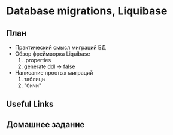 # Database migrations, Liquibase

## План

+ Практический смысл миграций БД
+ Обзор фреймворка Liquibase
    1. .properties
    2. generate ddl -> false
+ Написание простых миграций
    1. таблицы
    2. "бичи"

## Useful Links


## Домашнее задание